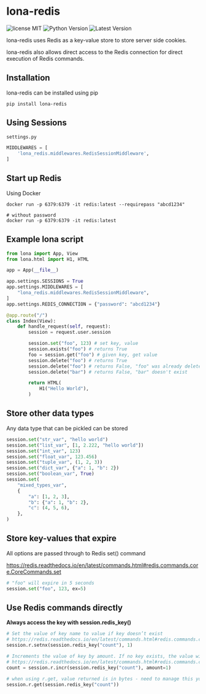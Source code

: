 # lona-redis

![license MIT](https://img.shields.io/pypi/l/lona-redis.svg)
![Python Version](https://img.shields.io/pypi/pyversions/lona-redis.svg)
![Latest Version](https://img.shields.io/pypi/v/lona-redis.svg)

lona-redis uses Redis as a key-value store to store server side cookies.

lona-redis also allows direct access to the Redis connection for direct execution of Redis commands.

## Installation

lona-redis can be installed using pip

```
pip install lona-redis
```

## Using Sessions

```python
settings.py

MIDDLEWARES = [
    'lona_redis.middlewares.RedisSessionMiddleware',
]
```

## Start up Redis
Using Docker
```
docker run -p 6379:6379 -it redis:latest --requirepass "abcd1234"

# without password
docker run -p 6379:6379 -it redis:latest
```

## Example lona script
```python
from lona import App, View
from lona.html import H1, HTML

app = App(__file__)

app.settings.SESSIONS = True
app.settings.MIDDLEWARES = [
    "lona_redis.middlewares.RedisSessionMiddleware",
]
app.settings.REDIS_CONNECTION = {"password": "abcd1234"}

@app.route("/")
class Index(View):
    def handle_request(self, request):
        session = request.user.session

        session.set("foo", 123) # set key, value
        session.exists("foo") # returns True
        foo = session.get("foo") # given key, get value
        session.delete("foo") # returns True
        session.delete("foo") # returns False, "foo" was already deleted
        session.delete("bar") # returns False, "bar" doesn't exist

        return HTML(
            H1("Hello World"),
        )
```

## Store other data types
Any data type that can be pickled can be stored
```python
session.set("str_var", "hello world")
session.set("list_var", [1, 2.222, "hello world"])
session.set("int_var", 123)
session.set("float_var", 123.456)
session.set("tuple_var", (1, 2, 3))
session.set("dict_var", {"a": 1, "b": 2})
session.set("boolean_var", True)
session.set(
    "mixed_types_var",
    {
        "a": [1, 2, 3],
        "b": {"a": 1, "b": 2},
        "c": (4, 5, 6),
    },
)
```
## Store key-values that expire
All options are passed through to Redis set() command

https://redis.readthedocs.io/en/latest/commands.html#redis.commands.core.CoreCommands.set
```python
# "foo" will expire in 5 seconds
session.set("foo", 123, ex=5)
```
## Use Redis commands directly
**Always access the key with session.redis_key()**

```python
# Set the value of key name to value if key doesn’t exist
# https://redis.readthedocs.io/en/latest/commands.html#redis.commands.core.CoreCommands.setnx
session.r.setnx(session.redis_key("count"), 1)

# Increments the value of key by amount. If no key exists, the value will be initialized as amount
# https://redis.readthedocs.io/en/latest/commands.html#redis.commands.core.CoreCommands.incr
count = session.r.incr(session.redis_key("count"), amount=1)

# when using r.get, value returned is in bytes - need to manage this yourself
session.r.get(session.redis_key("count"))
```